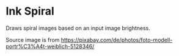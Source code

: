 # Ink Spiral    

Draws spiral images based on an input image brightness.

Source image is from https://pixabay.com/de/photos/foto-modell-portr%C3%A4t-weiblich-5128346/
